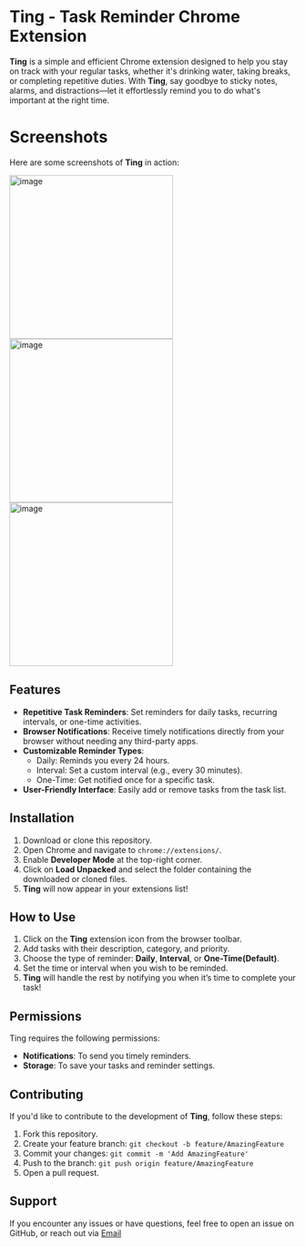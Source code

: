 # Ting - Task Reminder Chrome Extension

**Ting** is a simple and efficient Chrome extension designed to help you stay on track with your regular tasks, whether it's drinking water, taking breaks, or completing repetitive duties. With **Ting**, say goodbye to sticky notes, alarms, and distractions—let it effortlessly remind you to do what's important at the right time.

# Screenshots

Here are some screenshots of **Ting** in action:

<img width="287" alt="image" src="https://github.com/user-attachments/assets/9fa30ab1-5f6a-4212-a7f5-6bafaca51e2e">
<img width="287" alt="image" src="https://github.com/user-attachments/assets/6f3e7243-488a-415d-9308-0e5b91385e92">
<img width="287" alt="image" src="https://github.com/user-attachments/assets/93ba70a5-81d4-4661-909a-7501382d3337">

## Features

- **Repetitive Task Reminders**: Set reminders for daily tasks, recurring intervals, or one-time activities.
- **Browser Notifications**: Receive timely notifications directly from your browser without needing any third-party apps.
- **Customizable Reminder Types**:
  - Daily: Reminds you every 24 hours.
  - Interval: Set a custom interval (e.g., every 30 minutes).
  - One-Time: Get notified once for a specific task.
- **User-Friendly Interface**: Easily add or remove tasks from the task list.

## Installation

1. Download or clone this repository.
2. Open Chrome and navigate to `chrome://extensions/`.
3. Enable **Developer Mode** at the top-right corner.
4. Click on **Load Unpacked** and select the folder containing the downloaded or cloned files.
5. **Ting** will now appear in your extensions list!

## How to Use

1. Click on the **Ting** extension icon from the browser toolbar.
2. Add tasks with their description, category, and priority.
3. Choose the type of reminder: **Daily**, **Interval**, or **One-Time(Default)**.
4. Set the time or interval when you wish to be reminded.
5. **Ting** will handle the rest by notifying you when it’s time to complete your task!

## Permissions

Ting requires the following permissions:

- **Notifications**: To send you timely reminders.
- **Storage**: To save your tasks and reminder settings.

## Contributing

If you'd like to contribute to the development of **Ting**, follow these steps:

1. Fork this repository.
2. Create your feature branch: `git checkout -b feature/AmazingFeature`
3. Commit your changes: `git commit -m 'Add AmazingFeature'`
4. Push to the branch: `git push origin feature/AmazingFeature`
5. Open a pull request.

## Support

If you encounter any issues or have questions, feel free to open an issue on GitHub, or reach out via [Email](mailto:nirmaldhakal2050@gmail.com)
